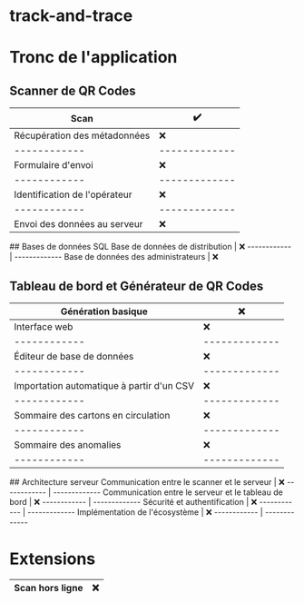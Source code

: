 # track-and-trace

# Tronc de l'application

## Scanner de QR Codes
Scan | :heavy_check_mark:
------------ | -------------
Récupération des métadonnées | :x:
------------ | -------------
Formulaire d'envoi | :x:
------------ | -------------
Identification de l'opérateur | :x:
------------ | -------------
Envoi des données au serveur | :x:

## Bases de données SQL
Base de données de distribution | :x:
------------ | -------------
Base de données des administrateurs | :x:

## Tableau de bord et Générateur de QR Codes
Génération basique | :x:
------------ | -------------
Interface web | :x:
------------ | -------------
Éditeur de base de données | :x:
------------ | -------------
Importation automatique à partir d'un CSV | :x:
------------ | -------------
Sommaire des cartons en circulation | :x:
------------ | -------------
Sommaire des anomalies | :x:
------------ | -------------

## Architecture serveur
Communication entre le scanner et le serveur | :x:
------------ | -------------
Communication entre le serveur et le tableau de bord | :x:
------------ | -------------
Sécurité et authentification | :x:
------------ | -------------
Implémentation de l'écosystème | :x:
------------ | -------------

# Extensions
Scan hors ligne | :x:
------------ | -------------
